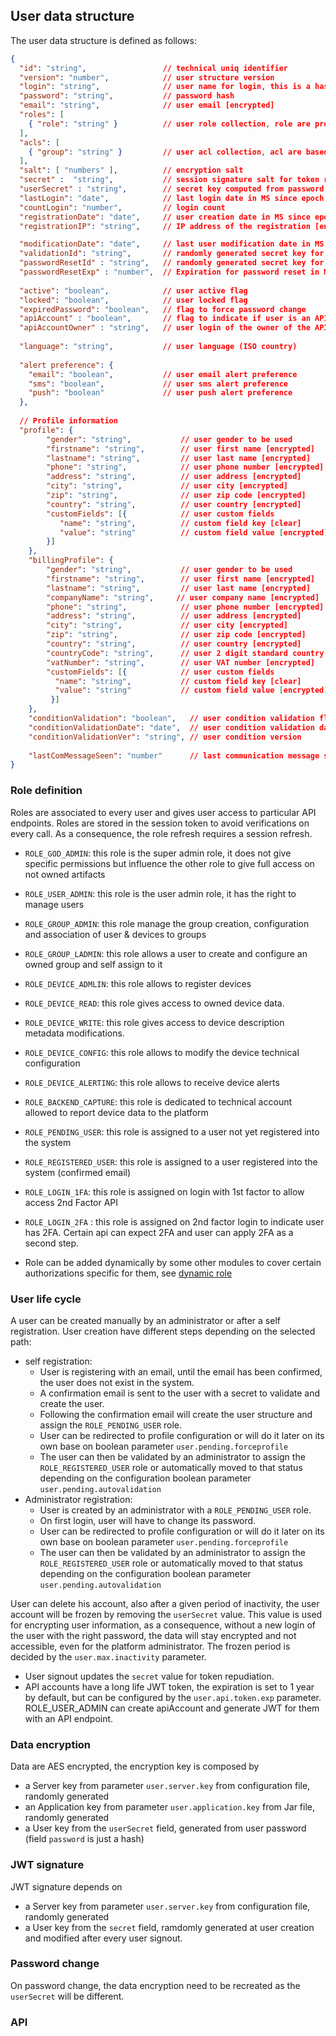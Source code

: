 ## User data structure
The user data structure is defined as follows:

```json
{
  "id": "string",                 // technical uniq identifier
  "version": "number",            // user structure version
  "login": "string",              // user name for login, this is a hash of the email
  "password": "string",           // password hash
  "email": "string",              // user email [encrypted]
  "roles": [
    { "role": "string" }          // user role collection, role are predefined
  ],
  "acls": [
    { "group": "string" }         // user acl collection, acl are based on groups and dynamic
  ],
  "salt": [ "numbers" ],          // encryption salt 
  "secret" :  "string",           // session signature salt for token repudiation
  "userSecret" : "string",        // secret key computed from password allowing to deactivate user data without removing user
  "lastLogin": "date",            // last login date in MS since epoch
  "countLogin": "number",         // login count
  "registrationDate": "date",     // user creation date in MS since epoch
  "registrationIP": "string",     // IP address of the registration [encrypted]

  "modificationDate": "date",     // last user modification date in MS since epoch
  "validationId": "string",       // randomly generated secret key for validation
  "passwordResetId" : "string",   // randomly generated secret key for password reset
  "passwordResetExp" : "number",  // Expiration for password reset in MS since epoch
  
  "active": "boolean",            // user active flag
  "locked": "boolean",            // user locked flag
  "expiredPassword": "boolean",   // flag to force password change
  "apiAccount" : "boolean",       // flag to indicate if user is an API account
  "apiAccountOwner" : "string",   // user login of the owner of the API account
  
  "language": "string",           // user language (ISO country)
  
  "alert preference": {
    "email": "boolean",           // user email alert preference
    "sms": "boolean",             // user sms alert preference
    "push": "boolean"             // user push alert preference 
  },
  
  // Profile information
  "profile": {
        "gender": "string",           // user gender to be used
        "firstname": "string",        // user first name [encrypted]
        "lastname": "string",         // user last name [encrypted]
        "phone": "string",            // user phone number [encrypted]
        "address": "string",          // user address [encrypted]
        "city": "string",             // user city [encrypted]
        "zip": "string",              // user zip code [encrypted]
        "country": "string",          // user country [encrypted]
        "customFields": [{            // user custom fields
           "name": "string",          // custom field key [clear]
           "value": "string"          // custom field value [encrypted] 
        }]
    },
    "billingProfile": {
        "gender": "string",           // user gender to be used
        "firstname": "string",        // user first name [encrypted]
        "lastname": "string",         // user last name [encrypted]
        "companyName": "string",     // user company name [encrypted]
        "phone": "string",            // user phone number [encrypted]
        "address": "string",          // user address [encrypted]
        "city": "string",             // user city [encrypted]
        "zip": "string",              // user zip code [encrypted]
        "country": "string",          // user country [encrypted]
        "countryCode": "string",      // user 2 digit standard country code
        "vatNumber": "string",        // user VAT number [encrypted]
        "customFields": [{            // user custom fields
          "name": "string",           // custom field key [clear]
          "value": "string"           // custom field value [encrypted] 
         }]
    },
    "conditionValidation": "boolean",   // user condition validation flag
    "conditionValidationDate": "date",  // user condition validation date
    "conditionValidationVer": "string", // user condition version
 
    "lastComMessageSeen": "number"      // last communication message seen
}
```

### Role definition
Roles are associated to every user and gives user access to particular API endpoints. Roles are stored in the 
session token to avoid verifications on every call. As a consequence, the role refresh requires a session refresh.

- `ROLE_GOD_ADMIN`: this role is the super admin role, it does not give specific permissions but influence the other role to give full access on not owned artifacts
- `ROLE_USER_ADMIN`: this role is the user admin role, it has the right to manage users
- `ROLE_GROUP_ADMIN`: this role manage the group creation, configuration and association of user & devices to groups
- `ROLE_GROUP_LADMIN`: this role allows a user to create and configure an owned group and self assign to it
- `ROLE_DEVICE_ADMLIN`: this role allows to register devices
- `ROLE_DEVICE_READ`: this role gives access to owned device data.
- `ROLE_DEVICE_WRITE`: this role gives access to device description metadata modifications.
- `ROLE_DEVICE_CONFIG`: this role allows to modify the device technical configuration
- `ROLE_DEVICE_ALERTING`: this role allows to receive device alerts
- `ROLE_BACKEND_CAPTURE`: this role is dedicated to technical account allowed to report device data to the platform


- `ROLE_PENDING_USER`: this role is assigned to a user not yet registered into the system
- `ROLE_REGISTERED_USER`: this role is assigned to a user registered into the system (confirmed email)
- `ROLE_LOGIN_1FA`: this role is assigned on login with 1st factor to allow access 2nd Factor API
- `ROLE_LOGIN_2FA` : this role is assigned on 2nd factor login to indicate user has 2FA. Certain api can expect 2FA and user can apply 2FA as a second step.

- Role can be added dynamically by some other modules to cover certain authorizations specific for them, see [dynamic role](dynrole_structure.md)

### User life cycle
A user can be created manually by an administrator or after a self registration. User creation have different steps depending on the selected path:
- self registration:
    - User is registering with an email, until the email has been confirmed, the user does not exist in the system.
    - A confirmation email is sent to the user with a secret to validate and create the user. 
    - Following the confirmation email will create the user structure and assign the `ROLE_PENDING_USER` role.
    - User can be redirected to profile configuration or will do it later on its own base on boolean parameter `user.pending.forceprofile`
    - The user can then be validated by an administrator to assign the `ROLE_REGISTERED_USER` role or automatically moved to that status depending on the configuration boolean parameter `user.pending.autovalidation`
- Administrator registration:
    - User is created by an administrator with a `ROLE_PENDING_USER` role.
    - On first login, user will have to change its password.
    - User can be redirected to profile configuration or will do it later on its own base on boolean parameter `user.pending.forceprofile`
    - The user can then be validated by an administrator to assign the `ROLE_REGISTERED_USER` role or automatically moved to that status depending on the configuration boolean parameter `user.pending.autovalidation` 

User can delete his account, also after a given period of inactivity, the user account will be frozen by removing the `userSecret` value. This value is used for encrypting user information,
as a consequence, without a new login of the user with the right password, the data will stay encrypted and not accessible, even for the platform administrator.  The frozen period is decided by the `user.max.inactivity` parameter.

* User signout updates the `secret` value for token repudiation.
* API accounts have a long life JWT token, the expiration is set to 1 year by default, but can be configured by the `user.api.token.exp` parameter.
  ROLE_USER_ADMIN can create apiAccount and generate JWT for them with an API endpoint. 

### Data encryption
Data are AES encrypted, the encryption key is composed by
- a Server key from parameter `user.server.key` from configuration file, randomly generated
- an Application key from parameter `user.application.key` from Jar file, randomly generated
- a User key from the `userSecret` field, generated from user password (field `password` is just a hash)

### JWT signature
JWT signature depends on
- a Server key from parameter `user.server.key` from configuration file, randomly generated
- a User key from the `secret` field, ramdomly generated at user creation and modified after every user signout.

### Password change
On password change, the data encryption need to be recreated as the `userSecret` will be different.

### API

